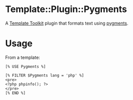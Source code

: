 Template::Plugin::Pygments
==========================

A [Template Toolkit](http://tt2.org/) plugin that formats text using
[pygments](http://pygments.org).

Usage
=====

From a template:

    [% USE Pygments %]

    [% FILTER $Pygments lang = 'php' %]
    <pre>
    <?php phpinfo(); ?>
    </pre>
    [% END %]
